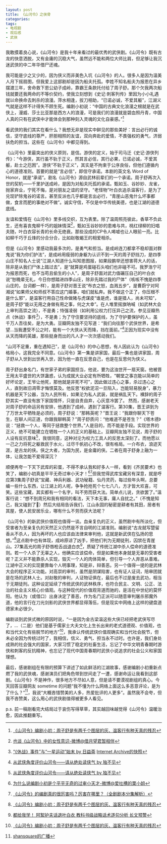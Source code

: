```yaml
---
layout: post
title: 《山河令》之侠骨
categories: 
tags:
- 电视剧
- 观后感
- 武侠
---
```

我敢摸着良心说，《山河令》是我十年来看过的最优秀的武侠剧。《山河令》既有古龙的快意洒脱，又有金庸的沉稳大气，虽然远不能和两位大师比肩，但足够让我沉迷武侠的中二年华借尸还魂。

我可能是少之又少的，因为侠义而非美色入坑《山河令》的人。很多人是因为温美人月下摇扇图，但我爱上这部剧却是因为船夫托孤。李姓不知名船夫为报恩在异乡摆渡三年，舍命救下恩公幼子成岭，靠霸王条款托付给了周子舒。那个欠我两次船钱就要还我两命的不等价契约，使我立刻想到《史记·刺客列传》里因为小小礼遇就以命换命去刺杀的浪漫。萍水相逢，拔刀相助，“已诺必诚，不爱其躯”，江湖义气就是这样不计得失不顾生死。编剧小初说：“中国的古典文化浪漫之根就是在武侠上，漫威、莎士比亚那是西方人的浪漫，可是我们的浪漫就是碧血照丹青，中国人真的只有在武侠中才能体会到那种刻入灵魂的文化自豪感。”[^1]

看武侠的我们其实在看什么？我想无非是现实中鲜见的那些美好：言出必行的诚信，坚守底线的尊严，肝胆相照的友谊，双向奔赴的爱情，不畏强权的勇气，济弱扶危的担当。这些在《山河令》中都见得到。

《山河令》里最突出的侠义原则，是信。游侠的定义，始于司马迁《史记·游侠列传》：“今游侠，其行虽不轨于正义，然其言必信，其行必果，已诺必诚，不爱其躯，赴士之厄困”。游侠“不轨于正义”，其实是不拘束于公序良俗，但他们遵循内心的道德准则。首要的就是“言必信”，即信守承诺。本剧的英文名 Word of Honor，就是“承诺”。剧名《山河令》源自武林前辈们的一个承诺。周子舒再次入世的契机——千里护送成岭，是因为对船夫托孤的承诺。甄如玉、谷妙妙、龙雀，抛家弃业，宁死不悔，是对朋友之谊的坚守。“老怪物”叶白衣追杀温客行，是为了兑现铲除鬼谷的诺言。甚至反派也几乎都是言出必行，“青崖山恶鬼什么坏事都做，食言而肥的事绝对不做”。诚实守信，不仅是中华传统美德，也是江湖的道德底线。

友谊和爱情在《山河令》里多线交织，互为表里。除了温周照亮彼此，香草不负此生，还有喜丧鬼柳千巧的姐妹情深[^2]，甄如玉谷妙妙的患难与共，桃红绿柳的妇唱夫随，叶白衣容长青的长命无绝衰。那些没成的CP令人唏嘘也让人眼前一亮。比如柳千巧于丘烽的分合分合，比如赵敬蝎王的相爱相杀。

但是《山河令》里感动我最多次的，是勇气和担当。是成岭连刀都拿不稳却面对群鬼说“我为你们护法”，是成岭用瘦弱的身躯为认识不到一天的周子舒挡刀，是四季山庄不知名人士说“江湖人知道什么叫知恩图报，如果段鹏举还想害蒋大人的话，除非是从我们尸体上踏过去”，是“就算是鸡蛋碰石头咱们也非碰不可。我罗浩宁可为报恩而死，也不当苟且偷生的小人”，是周子舒面对武力值碾压自己的叶白衣说“恕晚辈无礼，今日你想踏进四季山庄，除非先踏过我的尸体”（咳咳不愧是四季山庄的，台词都一样），是周子舒对晋王说“布衣之怒，血溅五步”，是曹蔚宁对阿湘说“如果师父和师叔不答应这门婚事，咱们就私奔。我不做这个正了，你压根不是什么邪”，是温客行用自己性命做赌与虎谋皮“谁是虎，谁是猎人，尚未可知”，是周子舒“能以无用之身做有用之事，何之大幸”。在人堆里摇旗呐喊（如武林大会上审判高崇之流），不是勇；恃强凌弱（如利用公权力打压异己之流，参见豆瓣热点《休战》事件[^3]），不是勇；为了守住要坚持的底线，为了守护要保护的人，虽千万人吾往矣，是为大勇。豆瓣网友独不见写道：“我们向往那个武侠世界，是希望…当我遭受不公之时，能有一个大侠从天而降，挡在面前。”[^4]正因为现实中没有从天而降的英雄，那些挺身而出的凡人才一次次感动我们。

“山河不足重，重在遇知己”，是《山河令》的中心思想，有人因此认为《山河令》格局小，这我完全不同意。《山河令》第一集是讲家国，最后一集也是讲家国，周子舒从入世到出世再入世，因为他一直在反思自己，也是在反思何为侠义。

周子舒出身名门，有世家子弟的家国担当，他说，要为这浊世开一扇天窗。他被晋王用太平盛世的大饼蛊惑，认为成就大业必定有所牺牲，“朝堂之事岂能以简单的好坏论定，王爷让他死，那他就是非死不可”，因此做过违心之事，杀过违心之人，直到故旧凋零才悔恨莫及。他反思“权欲泥沼一旦陷入，岂能轻易脱身”，暴力机器是天下公器，当为人民所有，如果沦为私人武装，就是祸乱天下。裸辞的周子舒其实一直没有放下家国情怀，只是自责自弃，心灰意冷罢了。 然而，感谢老天对周子舒的命运另有安排，他遇到了成岭，遇到了温客行。第30集，晋王讲到为了万世太平牺牲是必须的，周子舒说：“那韩英呢？”晋王说：“我跟你聊天下苍生，在聊人间正道，你跟我聊韩英？”周子舒质问：“他难道不是苍生？”《塔木德》说：“拯救一个人，等同于拯救整个世界。”人是目的，而不能是手段。实现世界的正义，绝不可能建立在牺牲一个人的正义的基础上。豆瓣网友独不见说，周子舒的人设有反抗意味[^4]，我很同意，这种对沦为权力工具人的反思太深刻了。而他愿以一己之力将死之躯救民于水火，过尽千帆初心不改，很有格局。一介布衣，浪迹天涯，是古龙的侠。侠之大者，为国为民，是金庸的侠。二者在周子舒身上融为一体，让我怎能不爱得深沉？

顺便再夸一下天下武库的彩蛋，不得不承认我和好多人一样，看到《齐民要术》也笑了，编剧小初真是平平无奇过审小天才！[^6][^7]但我觉得武库宝藏另有深意，就是呼应第3集周子舒说“宝藏、神兵利器、武功秘籍、仙丹灵药，每过些年头啊，总要编一些什么东西，让江湖上的人呢，争争抢抢死个七七八八，方才皆大欢喜，可笑。这些宝藏，其实都有一个名字，叫不劳而获大法。简单点儿说，贪欲罢了。”温客行说：“想不到周兄和我有相同的看法，天下本无事，庸人自扰之。”（不愧是知己，我又磕到了🥰）然后大结局告诉我们，江山永固的秘密是耕者有其田，居者有其屋，使人民安居乐业，哪有什么不劳而获大法呢？

《山河令》的新武侠价值观也值得一谈。血亲复仇的正义，虽然剧中有所淡化，但受害者为至亲复仇的天然正义仍然是不言自明的江湖准则。编剧说“古龙就写楚留香从不杀人，因为再坏的人也应该由法律来审判他，这就是新武侠在弘扬的思想。”[^1]这点剧中也有体现，成岭原谅了凶手，把他们判为无期徒刑，囚禁在青崖山。27集高光的周子舒唇枪舌战退白衣[^5]，质疑了传统江湖中杀人偿命的道德准则。若一个人杀了无辜之人，他确实应该偿命，但是如果他本身就是无辜的受害者呢？正义并不能靠杀人实现，毁灭一个人的肉体简单，但引导一个人弃恶从善难。江湖中正义的实现要靠每个人明事理，知是非，辩善恶。另一个值得一提的是武林大会的程序正义功能。对高崇的审判，虽然是阴谋陷害，也有证人证词，陪审团就是在场的武林人士。对赵敬的审判，人证物证俱在，最后也不过是废去武功，相当于无期徒刑。这种设定延续了传统武侠的武林秩序，也符合民主、文明、公正、法治的社会主义核心价值观。与这种现代的价值观背道而驰的，是活在中世纪的莫怀阳。他认为（或借口）出身决定了善恶，作为名门正派可以随意审判屠杀邪魔外道，他的言行在刀光剑影的武侠世界都显得落伍，但是现实中网络上这样的键盘道德家未必很少。

编剧谈到武侠式微的原因时说，“一是因为金古梁温这些大侠已经把老武侠写尽了，…（二是）他们是基于儒家士大夫文化上生长出来的老式道德观、价值观，也和当代文化有些脱节的地方”[^1]，我承认传统武侠价值观确实和当代社会脱节，但未必全因为传统过时了，我相信，信义、勇气、担当永不过时。也许是，我们身处成熟的社会强大的国家，大家习惯了稳定的社畜生活，忘记了中华文明青春期时游侠和刺客的反抗精神，也忘记了现代中国青春期时武侠小说追求的社会公义和家国理想。

最后，感谢剧组在有限的预算下讲述了如此鲜活的江湖故事，感谢编剧小初重新点燃了我的武侠魂，感谢演员们把角色带到世间走了一遭，感谢命运让我看到这部剧。《山河令》不是神作，很多地方不尽如人意，但是请不要漠视剧组的真心。今天回答豆瓣网友 sometime 的问题“我不懂为什么网络上面这么多恶意评论，是为了什么？”[^8]，我说“大概吝惜赞美的人多，热爱批评的人更多”。虽然我不会夸，但我不吝赞美，这么用心的武侠剧值得被更多人看见。

p.s. 前一稿刚看完大结局过于哀伤写得草草，其实越回味越觉得《山河令》温暖治愈，因此推翻重写。

[^1]: [《山河令》编剧小初：周子舒是有两千个图层的灰、温客行有种天真的残忍](https://weibo.com/ttarticle/p/show?id=2309634610089976725607)
[^2]: [也谈《山河令》中的女性意识-微博@借月望君暂相伴](https://weibo.com/5953825924/K73FJx9Nn)
[^3]: [“《休战》事件”与“一星运动”始末 by 日益斋](https://www.douban.com/note/798366309/) [Internet Archive的快照](https://web.archive.org/web/20210331232051/https://www.douban.com/note/798366309/)
[^4]: [从武侠角度评价山河令——请从绝处读侠气 by 独不见](https://www.douban.com/group/topic/217876986/)
[^5]: [都给我学！ 阿絮护夫话退叶白衣 教科书级战略话术逐句分析 长文预警](https://www.douban.com/group/topic/215881457/)
[^6]: [为什么说编剧小初是个平平无奇的过审小天才-微博@爱吐槽的栗小姐](https://m.weibo.cn/status/4618310639948054)
[^7]: [《山河令》的编剧真的很厉害吗？厉害在哪里？（全剧剧本分集解析）](https://movie.douban.com/review/13299168/)
[^8]: [shansquare的广播](https://www.douban.com/people/s2qin/status/3367389653/)


